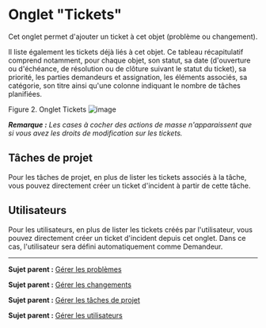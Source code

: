 Onglet "Tickets"
===============

Cet onglet permet d'ajouter un ticket à cet objet (problème ou changement).

Il liste également les tickets déjà liés à cet objet. Ce tableau récapitulatif comprend notamment, pour chaque objet, son statut, sa date (d'ouverture ou d'échéance, de résolution ou de clôture suivant le statut du ticket), sa priorité, les parties demandeurs et assignation, les éléments associés, sa catégorie, son titre ainsi qu'une colonne indiquant le nombre de tâches planifiées. 


Figure 2. Onglet Tickets
![image](docs/image/tabTicket.png)


***Remarque :** Les cases à cocher des actions de masse n'apparaissent que si vous avez les droits de modification sur les tickets.*


Tâches de projet
----------------
Pour les tâches de projet, en plus de lister les tickets associés à la tâche, vous pouvez directement créer un ticket d'incident à partir de cette tâche.

Utilisateurs
------------
Pour les utilisateurs, en plus de lister les tickets créés par l'utilisateur, vous pouvez directement créer un ticket d'incident depuis cet onglet. Dans ce cas, l'utilisateur sera défini automatiquement comme Demandeur.

-------

**Sujet parent :** [Gérer les problèmes](index.php?fr/04_Module_Assistance/08_Problèmes.md "Les problèmes sont gérés depuis le menu Assistance > Problèmes")

**Sujet parent :** [Gérer les changements](index.php?fr/04_Module_Assistance/09_Changements.md "Les changements sont gérés depuis le menu Assistance > Changements")

**Sujet parent :** [Gérer les tâches de projet](index.php?fr/06_Module_Outils/02_Projets/02_Onglet_Tâches_de_projet.md "Les tâches de projet se gèrent depuis le menu Outils > Projets onglet Tâches de projet")

**Sujet parent :** [Gérer les utilisateurs](index.php?fr/04_Module_Administration/02_Utilisateurs/01_Utilisateurs.md "Les utilisateurs sont gérés depuis le menu Administration > Utilisateurs")